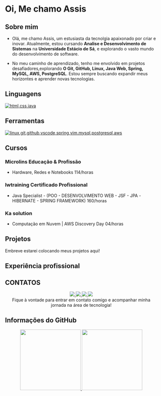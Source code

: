 # Oi, Me chamo Assis

## Sobre mim

- Olá, me chamo Assis, um estusiasta da tecnolgia apaixonado por criar e inovar. Atualmente, estou cursando **Analise e Desenvolvimento de Sistemas** na **Universidade Estácio de Sá**, e explorando o vasto mundo do desenvolvimento de software.

- No meu caminho de aprendizado, tenho me envolvido em projetos desafiadores,explorando **O Git, GitHub, Linux, Java Web, Spring, MySQL, AWS, PostgreSQL**. Estou sempre buscando expandir meus horizontes e aprender novas tecnologias.


##  Linguagens

<a href="https://skillicons.dev">
    <img src="https://skillicons.dev/icons?i=html,css,java" alt="html,css,java">
</a>

## Ferramentas
<a href="https://skillicons.dev">
    <img src="https://skillicons.dev/icons?i=git,github,vscode,linux,spring,vim,mysql,postgresql,aws" alt="linux,git,github,vscode,spring,vim,mysql,postgresql,aws">
</a>

## Cursos

### Microlins Educação & Profissão
 * Hardware, Redes e Notebooks 114/horas

 ### Iwtraining Certificado Profissional
 * Java Specialist - (POO - DESENVOLVIMENTO WEB - JSF - JPA -HIBERNATE - SPRING FRAMEWORK) 160/horas

 ### Ka solution

 * Computação em Nuvem | AWS Discovery Day 04/horas

## Projetos

  Embreve estarei colocando meus projetos aqui!
 <!--
<div> 
  <img align="right" alt="Api-Cadastro" height="100" src="" style="padding: 10px;">
</div>
  <link rel="stylesheet" href=>
-->

## Experiência profissional

<!--Descrever caso tenha-->

## CONTATOS
 
 <div align="center">
    <!--INSTAGRAM-->
    <a href="https://www.instagram.com/assis_fdc">
    <img src="https://img.shields.io/badge/-Instagram-%23E4405F?style=for-the-badge&logo=instagram&logoColor=white" target="_blank">
    </a>
    <!-- Gmail -->
<a href="mailto:deassiscaetano29@gmail.com" target="_blank">
  <img src="https://img.shields.io/badge/-Gmail-%23FF0000?style=for-the-badge&logo=gmail&logoColor=white">
</a>
<!--Outlook-->
<a href="mailto:deassis_915@hotmail.com" target="_blank">
  <img src="https://img.shields.io/badge/-Outlook-%230078D4?style=for-the-badge&logo=microsoft-outlook&logoColor=white" target="_blank">
</a>
<!--LinkedIn-->
<a href="https://www.linkedin.com/in/deassis-caetano-86926b246/" target="_blank">
  <img src="https://img.shields.io/badge/-LinkedIn-%230077B5?style=for-the-badge&logo=linkedin&logoColor=white">
</a> 
<br>
Fique à vontade para entrar em contato comigo e acompanhar minha jornada na área de tecnologia!
 </div>

 ## Informações do GitHub

<div align="center">
<!--Github Stats-->
  <a href="https://github.com/anuraghazra/github-readme-stats">
    <img height="200" src="https://github-readme-stats.vercel.app/api?username=AssisCaetano&show_icons=true&theme=dark&include_all_commits=true&count_private=true">
    </a>
  <!--Languages-->
  <a href="https://github.com/anuraghazra/convoychat">
    <img height="200" src="https://github-readme-stats.vercel.app/api/top-langs/?username=AssisCaetano&layout=compact&langs_count=7&theme=dark"/>
  </a>
</div>